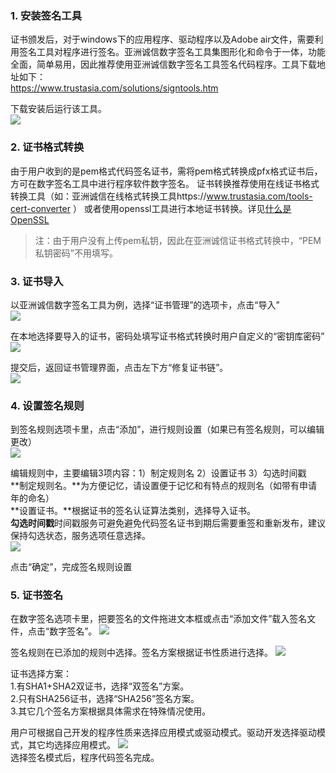 ### 1. 安装签名工具

证书颁发后，对于windows下的应用程序、驱动程序以及Adobe air文件，需要利用签名工具对程序进行签名。亚洲诚信数字签名工具集图形化和命令于一体，功能全面，简单易用，因此推荐使用亚洲诚信数字签名工具签名代码程序。工具下载地址如下：  
https://www.trustasia.com/solutions/signtools.htm

下载安装后运行该工具。  
![](http://imgcache.tcecqpoc.fsphere.cn/image/mc.qcloudimg.com/static/img/f76bd31958cac4f217411ebc5daa0bac/image.png)

### 2. 证书格式转换

由于用户收到的是pem格式代码签名证书，需将pem格式转换成pfx格式证书后，方可在数字签名工具中进行程序软件数字签名。
证书转换推荐使用在线证书格式转换工具（如：亚洲诚信在线格式转换工具https://www.trustasia.com/tools-cert-converter ） 或者使用openssl工具进行本地证书转换。详见[什么是OpenSSL](http://tcecqpoc.fsphere.cn/document/product/400/5707)

>注：由于用户没有上传pem私钥，因此在亚洲诚信证书格式转换中，“PEM私钥密码”不用填写。

### 3. 证书导入

以亚洲诚信数字签名工具为例，选择“证书管理”的选项卡，点击“导入”  
![](http://imgcache.tcecqpoc.fsphere.cn/image/mc.qcloudimg.com/static/img/724f1738f2b9790b90bb0f9f12ff5f97/2.png)

在本地选择要导入的证书，密码处填写证书格式转换时用户自定义的“密钥库密码”  
![](http://imgcache.tcecqpoc.fsphere.cn/image/mc.qcloudimg.com/static/img/33c7c25b8baa2f0b308dbf24cc0f8b96/image.png)

提交后，返回证书管理界面，点击左下方“修复证书链”。  
![](http://imgcache.tcecqpoc.fsphere.cn/image/mc.qcloudimg.com/static/img/1797875eb4969655b480f614105e7256/image.png)  

### 4. 设置签名规则

到签名规则选项卡里，点击“添加”，进行规则设置（如果已有签名规则，可以编辑更改）  
![](http://imgcache.tcecqpoc.fsphere.cn/image/mc.qcloudimg.com/static/img/ef96fae491f2432d8fdd4a9f76cc5838/image.png)  

编辑规则中，主要编辑3项内容：1）制定规则名 2）设置证书 3）勾选时间戳  
**制定规则名。**为方便记忆，请设置便于记忆和有特点的规则名（如带有申请年的命名）  
**设置证书。**根据证书的签名认证算法类别，选择导入证书。  
**勾选时间戳**时间戳服务可避免避免代码签名证书到期后需要重签和重新发布，建议保持勾选状态，服务选项任意选择。  
![](http://imgcache.tcecqpoc.fsphere.cn/image/mc.qcloudimg.com/static/img/518f762de77b4e097dad939458349019/image.png)  

点击“确定”，完成签名规则设置  

### 5. 证书签名

在数字签名选项卡里，把要签名的文件拖进文本框或点击“添加文件”载入签名文件，点击“数字签名”。
![](http://imgcache.tcecqpoc.fsphere.cn/image/mc.qcloudimg.com/static/img/bc597c165edda30e169b8908479e7c08/image.png)  

签名规则在已添加的规则中选择。签名方案根据证书性质进行选择。
![](http://imgcache.tcecqpoc.fsphere.cn/image/mc.qcloudimg.com/static/img/1918d60bda68ca30c5e8f4e4dba8aa86/image.png)  


证书选择方案：  
1.有SHA1+SHA2双证书，选择“双签名”方案。  
2.只有SHA256证书，选择“SHA256”签名方案。  
3.其它几个签名方案根据具体需求在特殊情况使用。

用户可根据自己开发的程序性质来选择应用模式或驱动模式。驱动开发选择驱动模式，其它均选择应用模式。
![](http://imgcache.tcecqpoc.fsphere.cn/image/mc.qcloudimg.com/static/img/b25148ae4b85f08c8dff4390e3682b55/image.png)    
选择签名模式后，程序代码签名完成。



